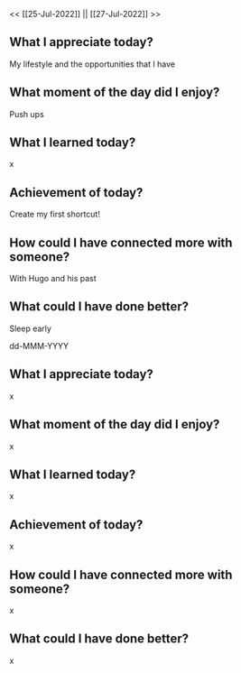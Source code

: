 
<< [[25-Jul-2022]] || [[27-Jul-2022]] >>

## What I appreciate today? 

My lifestyle and the opportunities that I have


## What moment of the day did I enjoy? 

Push ups


##  What I learned today? 

x


## Achievement of today? 

Create my first shortcut!


## How could I have connected more with someone? 

With Hugo and his past


## What could I have done better? 

Sleep early


dd-MMM-YYYY
## What I appreciate today? 

x


## What moment of the day did I enjoy? 

x


##  What I learned today? 

x


## Achievement of today? 

x


## How could I have connected more with someone? 

x


## What could I have done better? 

x



 